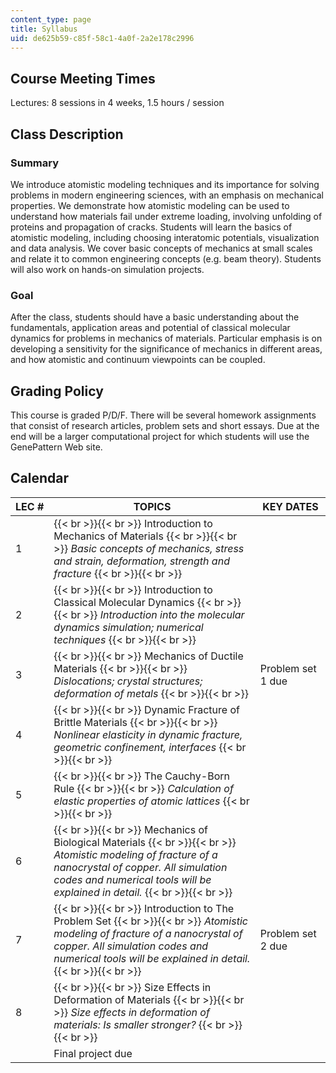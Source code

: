 ```yaml
---
content_type: page
title: Syllabus
uid: de625b59-c85f-58c1-4a0f-2a2e178c2996
---
```


Course Meeting Times
--------------------

Lectures: 8 sessions in 4 weeks, 1.5 hours / session

Class Description
-----------------

### Summary

We introduce atomistic modeling techniques and its importance for solving problems in modern engineering sciences, with an emphasis on mechanical properties. We demonstrate how atomistic modeling can be used to understand how materials fail under extreme loading, involving unfolding of proteins and propagation of cracks. Students will learn the basics of atomistic modeling, including choosing interatomic potentials, visualization and data analysis. We cover basic concepts of mechanics at small scales and relate it to common engineering concepts (e.g. beam theory). Students will also work on hands-on simulation projects.

### Goal

After the class, students should have a basic understanding about the fundamentals, application areas and potential of classical molecular dynamics for problems in mechanics of materials. Particular emphasis is on developing a sensitivity for the significance of mechanics in different areas, and how atomistic and continuum viewpoints can be coupled.

Grading Policy
--------------

This course is graded P/D/F. There will be several homework assignments that consist of research articles, problem sets and short essays. Due at the end will be a larger computational project for which students will use the GenePattern Web site.

Calendar
--------

| LEC # | TOPICS | KEY DATES |
| --- | --- | --- |
| 1 |  {{< br >}}{{< br >}} Introduction to Mechanics of Materials {{< br >}}{{< br >}} _Basic concepts of mechanics, stress and strain, deformation, strength and fracture_ {{< br >}}{{< br >}}  | &nbsp; |
| 2 |  {{< br >}}{{< br >}} Introduction to Classical Molecular Dynamics {{< br >}}{{< br >}} _Introduction into the molecular dynamics simulation; numerical techniques_ {{< br >}}{{< br >}}  | &nbsp; |
| 3 |  {{< br >}}{{< br >}} Mechanics of Ductile Materials {{< br >}}{{< br >}} _Dislocations; crystal structures; deformation of metals_ {{< br >}}{{< br >}}  | Problem set 1 due |
| 4 |  {{< br >}}{{< br >}} Dynamic Fracture of Brittle Materials {{< br >}}{{< br >}} _Nonlinear elasticity in dynamic fracture, geometric confinement, interfaces_ {{< br >}}{{< br >}}  | &nbsp; |
| 5 |  {{< br >}}{{< br >}} The Cauchy-Born Rule {{< br >}}{{< br >}} _Calculation of elastic properties of atomic lattices_ {{< br >}}{{< br >}}  | &nbsp; |
| 6 |  {{< br >}}{{< br >}} Mechanics of Biological Materials {{< br >}}{{< br >}} _Atomistic modeling of fracture of a nanocrystal of copper. All simulation codes and numerical tools will be explained in detail._ {{< br >}}{{< br >}}  | &nbsp; |
| 7 |  {{< br >}}{{< br >}} Introduction to The Problem Set {{< br >}}{{< br >}} _Atomistic modeling of fracture of a nanocrystal of copper. All simulation codes and numerical tools will be explained in detail._ {{< br >}}{{< br >}}  | Problem set 2 due |
| 8 |  {{< br >}}{{< br >}} Size Effects in Deformation of Materials {{< br >}}{{< br >}} _Size effects in deformation of materials: Is smaller stronger?_ {{< br >}}{{< br >}}  | &nbsp; |
| &nbsp; | Final project due